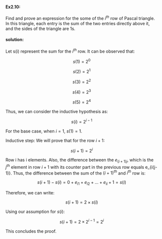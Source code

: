 #### Ex2.10:

Find and prove an expression for the some of the $i^{th}$ row of Pascal triangle. In this triangle, each entry is the sum of the two entries 
directly above it, and the sides of the triangle are 1s. 

#### solution:

Let s(i) represent the sum for the $i^{th}$ row. It can be observed that:

$$s(1) = 2^0$$

$$s(2) = 2^1$$

$$s(3) = 2^2$$

$$s(4) = 2^3$$

$$s(5) = 2^4$$

Thus, we can consider the inductive hypothesis as:

$$s(i) = 2^{i-1}$$

For the base case, when $i = 1$, $s(1) = 1$.

Inductive step: We will prove that for the row $i+1$:

$$s(i+1) = 2^{i}$$

Row i has i elements. Also, the difference between the $e_{(i+1)j}$, which is the $j^{th}$ element in row $i+1$ with its counter part in 
the previous row equals e_{i(j-1)}. Thus, the difference between the sum of the $(i+1)^{th}$ and $i^{th}$ row is:

$$s(i+1) - s(i) = 0 + e_{i1} + e_{i2} + ... + e_{ii} + 1 = s(i)$$

Therefore, we can write:

$$s(i+1) = 2 \times s(i)$$

Using our assumption for $s(i)$:

$$s(i+1) = 2 \times 2^{i-1} = 2^i$$

This concludes the proof. 
